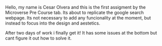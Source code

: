 Hello, my name is Cesar Olvera and this is the first assigment by the Microverse Pre Course tab. Its about to replicate the google search webpage. Its not necessary to add any funcionality at the moment, but instead to focus into the design and aestetics.

After two days of work i finally get it! It has some issues at the bottom but cant figure it out how to solve it.